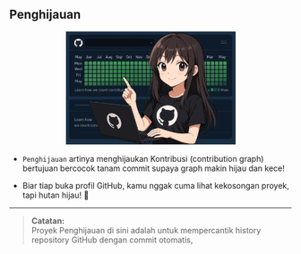 ## Penghijauan

<!-- ![image](./preview.png) -->
<p align="center">
  <img src="https://raw.githubusercontent.com/adilhyz/penghijauan/master/preview.png" width="303" alt="Preview Penghijauan"/>
</p>

- `Penghijauan` artinya menghijaukan Kontribusi (contribution graph) bertujuan bercocok tanam commit supaya graph makin hijau dan kece!

- Biar tiap buka profil GitHub, kamu nggak cuma lihat kekosongan proyek, tapi hutan hijau! 🌳
---

> **Catatan:**  
> Proyek Penghijauan di sini adalah untuk mempercantik history repository GitHub dengan commit otomatis, 
